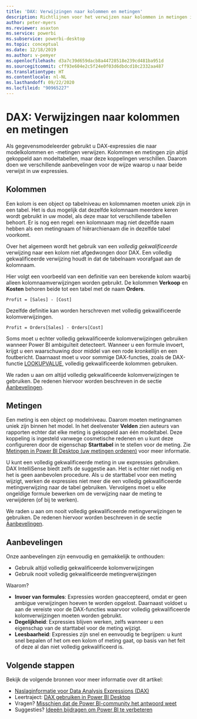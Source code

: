 ```yaml
---
title: 'DAX: Verwijzingen naar kolommen en metingen'
description: Richtlijnen voor het verwijzen naar kolommen in metingen in uw DAX-expressies.
author: peter-myers
ms.reviewer: asaxton
ms.service: powerbi
ms.subservice: powerbi-desktop
ms.topic: conceptual
ms.date: 12/18/2019
ms.author: v-pemyer
ms.openlocfilehash: d3a7c39d659dacb8a44728518e239cd481ba951d
ms.sourcegitcommit: cff93e604e2c5f24e0f03d6dbdcd10c2332aa487
ms.translationtype: HT
ms.contentlocale: nl-NL
ms.lasthandoff: 09/22/2020
ms.locfileid: "90965227"
---
```

# <a name="dax-column-and-measure-references"></a>DAX: Verwijzingen naar kolommen en metingen

Als gegevensmodeleerder gebruikt u DAX-expressies die naar modelkolommen en -metingen verwijzen. Kolommen en metingen zijn altijd gekoppeld aan modeltabellen, maar deze koppelingen verschillen. Daarom doen we verschillende aanbevelingen voor de wijze waarop u naar beide verwijst in uw expressies.

## <a name="columns"></a>Kolommen

Een kolom is een object op tabelniveau en kolomnamen moeten uniek zijn in een tabel. Het is dus mogelijk dat dezelfde kolomnaam meerdere keren wordt gebruikt in uw model, als deze maar tot verschillende tabellen behoort. Er is nog een regel: een kolomnaam mag niet dezelfde naam hebben als een metingnaam of hiërarchienaam die in dezelfde tabel voorkomt.

Over het algemeen wordt het gebruik van een _volledig gekwalificeerde_ verwijzing naar een kolom niet afgedwongen door DAX. Een volledig gekwalificeerde verwijzing houdt in dat de tabelnaam voorafgaat aan de kolomnaam.

Hier volgt een voorbeeld van een definitie van een berekende kolom waarbij alleen kolomnaamverwijzingen worden gebruikt. De kolommen **Verkoop** en **Kosten** behoren beide tot een tabel met de naam **Orders**.

```dax
Profit = [Sales] - [Cost]
```

Dezelfde definitie kan worden herschreven met volledig gekwalificeerde kolomverwijzingen.

```dax
Profit = Orders[Sales] - Orders[Cost]
```

Soms moet u echter volledig gekwalificeerde kolomverwijzingen gebruiken wanneer Power BI ambiguïteit detecteert. Wanneer u een formule invoert, krijgt u een waarschuwing door middel van een rode kronkellijn en een foutbericht. Daarnaast moet u voor sommige DAX-functies, zoals de DAX-functie [LOOKUPVALUE](/dax/lookupvalue-function-dax), volledig gekwalificeerde kolommen gebruiken.

We raden u aan om altijd volledig gekwalificeerde kolomverwijzingen te gebruiken. De redenen hiervoor worden beschreven in de sectie [Aanbevelingen](#recommendations).

## <a name="measures"></a>Metingen

Een meting is een object op modelniveau. Daarom moeten metingnamen uniek zijn binnen het model. In het deelvenster **Velden** zien auteurs van rapporten echter dat elke meting is gekoppeld aan één modeltabel. Deze koppeling is ingesteld vanwege cosmetische redenen en u kunt deze configureren door de eigenschap **Starttabel** in te stellen voor de meting. Zie [Metingen in Power BI Desktop (uw metingen ordenen)](../transform-model/desktop-measures.md#organizing-your-measures) voor meer informatie.

U kunt een volledig gekwalificeerde meting in uw expressies gebruiken. DAX IntelliSense biedt zelfs de suggestie aan. Het is echter niet nodig en het is geen aanbevolen procedure. Als u de starttabel voor een meting wijzigt, werken de expressies niet meer die een volledig gekwalificeerde metingverwijzing naar de tabel gebruiken. Vervolgens moet u elke ongeldige formule bewerken om de verwijzing naar de meting te verwijderen (of bij te werken).

We raden u aan om nooit volledig gekwalificeerde metingverwijzingen te gebruiken. De redenen hiervoor worden beschreven in de sectie [Aanbevelingen](#recommendations).

## <a name="recommendations"></a>Aanbevelingen

Onze aanbevelingen zijn eenvoudig en gemakkelijk te onthouden:

- Gebruik altijd volledig gekwalificeerde kolomverwijzingen
- Gebruik nooit volledig gekwalificeerde metingverwijzingen

Waarom?

- **Invoer van formules**: Expressies worden geaccepteerd, omdat er geen ambigue verwijzingen hoeven te worden opgelost. Daarnaast voldoet u aan de vereiste voor de DAX-functies waarvoor volledig gekwalificeerde kolomverwijzingen moeten worden gebruikt.
- **Degelijkheid**: Expressies blijven werken, zelfs wanneer u een eigenschap van de starttabel voor de meting wijzigt.
- **Leesbaarheid**: Expressies zijn snel en eenvoudig te begrijpen: u kunt snel bepalen of het om een kolom of meting gaat, op basis van het feit of deze al dan niet volledig gekwalificeerd is.

## <a name="next-steps"></a>Volgende stappen

Bekijk de volgende bronnen voor meer informatie over dit artikel:

- [Naslaginformatie voor Data Analysis Expressions (DAX)](/dax/)
- Leertraject: [DAX gebruiken in Power BI Desktop](/learn/paths/dax-power-bi/)
- Vragen? [Misschien dat de Power BI-community het antwoord weet](https://community.powerbi.com/)
- Suggesties? [Ideeën bijdragen om Power BI te verbeteren](https://ideas.powerbi.com)
